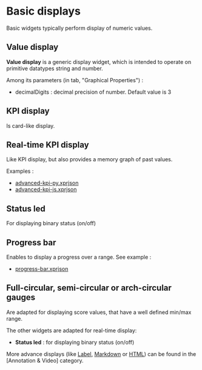 # Basic displays

Basic widgets typically perform display of numeric values. 

## Value display

**Value display** is a generic display widget, which is intended to operate on primitive datatypes string and number.

Among its parameters (in tab, "Graphical Properties") :

- decimalDigits : decimal precision of number. Default value is 3

## KPI display

Is card-like display.

## Real-time KPI display

Like KPI display, but also provides a memory graph of past values.

Examples :

* [advanced-kpi-py.xprjson](/wdg/basic/advanced-kpi-py.xprjson)
* [advanced-kpi-js.xprjson](/wdg/basic/advanced-kpi-js.xprjson)

## Status led

For displaying binary status (on/off)

## Progress bar

Enables to display a progress over a range. See example :

* [progress-bar.xprjson](/wdg/basic/progress-bar.xprjson)

## Full-circular, semi-circular or arch-circular gauges

Are adapted for displaying score values, that have a well defined min/max range.

The other widgets are adapted for real-time display:

* **Status led** : for displaying binary status (on/off)

More advance displays (like [Label](../../wdg/wdg-annotation-video#label), [Markdown](../../wdg/wdg-annotation-video#markdown) or [HTML](../../wdg/wdg-annotation-video#html)) can be found in the [Annotation & Video] category.

